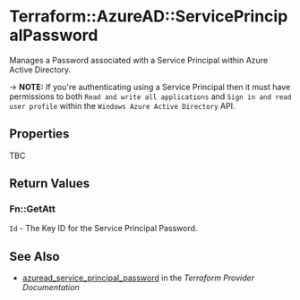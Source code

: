 # Terraform::AzureAD::ServicePrincipalPassword

Manages a Password associated with a Service Principal within Azure Active Directory.

-> **NOTE:** If you're authenticating using a Service Principal then it must have permissions to both `Read and write all applications` and `Sign in and read user profile` within the `Windows Azure Active Directory` API.

## Properties

TBC

## Return Values

### Fn::GetAtt

`Id` - The Key ID for the Service Principal Password.

## See Also

* [azuread_service_principal_password](https://www.terraform.io/docs/providers/azuread/r/service_principal_password.html) in the _Terraform Provider Documentation_